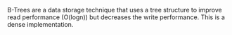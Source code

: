 B-Trees are a data storage technique that uses a tree structure to improve read performance (O(logn)) but decreases the write performance. This is a dense implementation.
